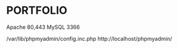 # PORTFOLIO

Apache 80,443
MySQL 3366

/var/lib/phpmyadmin/config.inc.php
http://localhost/phpmyadmin/
